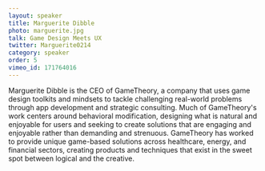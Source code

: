 ```yaml
---
layout: speaker
title: Marguerite Dibble
photo: marguerite.jpg
talk: Game Design Meets UX
twitter: Marguerite0214
category: speaker
order: 5
vimeo_id: 171764016
---
```


Marguerite Dibble is the CEO of GameTheory, a company that uses game design toolkits and mindsets to tackle challenging real-world problems through app development and strategic consulting. Much of GameTheory's work centers around behavioral modification, designing what is natural and enjoyable for users and seeking to create solutions that are engaging and enjoyable rather than demanding and strenuous. GameTheory has worked to provide unique game-based solutions across healthcare, energy, and financial sectors, creating products and techniques that exist in the sweet spot between logical and the creative.
